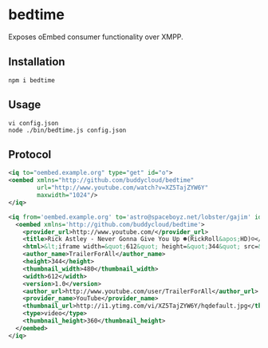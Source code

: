 bedtime
=======

Exposes oEmbed consumer functionality over XMPP.

Installation
------------

    npm i bedtime

Usage
-----

    vi config.json
    node ./bin/bedtime.js config.json

Protocol
--------

```xml
<iq to="oembed.example.org" type="get" id="o">
<oembed xmlns="http://github.com/buddycloud/bedtime"
        url="http://www.youtube.com/watch?v=XZ5TajZYW6Y"
        maxwidth="1024"/>
</iq>
```

```xml
<iq from='oembed.example.org' to='astro@spaceboyz.net/lobster/gajim' id='o' type='result'>
  <oembed xmlns='http://github.com/buddycloud/bedtime'>
    <provider_url>http://www.youtube.com/</provider_url>
    <title>Rick Astley - Never Gonna Give You Up ☻(RickRoll&apos;HD)☺</title>
    <html>&lt;iframe width=&quot;612&quot; height=&quot;344&quot; src=&quot;http://www.youtube.com/embed/XZ5TajZYW6Y?fs=1&amp;feature=oembed&quot; frameborder=&quot;0&quot; allowfullscreen&gt;&lt;/iframe&gt;</html>
    <author_name>TrailerForAll</author_name>
    <height>344</height>
    <thumbnail_width>480</thumbnail_width>
    <width>612</width>
    <version>1.0</version>
    <author_url>http://www.youtube.com/user/TrailerForAll</author_url>
    <provider_name>YouTube</provider_name>
    <thumbnail_url>http://i1.ytimg.com/vi/XZ5TajZYW6Y/hqdefault.jpg</thumbnail_url>
    <type>video</type>
    <thumbnail_height>360</thumbnail_height>
  </oembed>
</iq>
```

